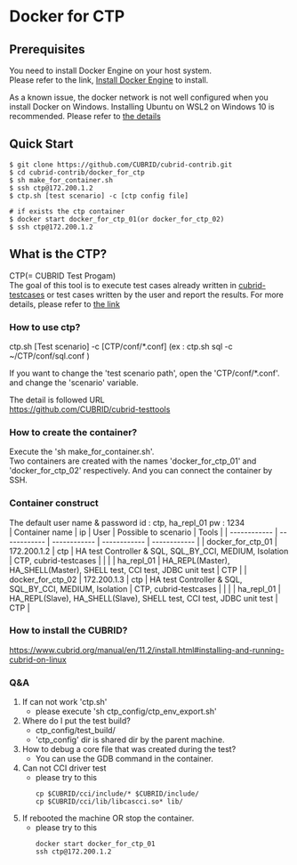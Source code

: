 # **Docker for CTP**

## Prerequisites
You need to install Docker Engine on your host system.   
Please refer to the link, [Install Docker Engine](https://docs.docker.com/engine/install) to install.

As a known issue, the docker network is not well configured when you install Docker on Windows.
Installing Ubuntu on WSL2 on Windows 10 is recommended.
Please refer to [the details](https://github.com/CUBRID/cubrid-contrib/pull/3#issuecomment-1223908324)

## Quick Start
```shell
$ git clone https://github.com/CUBRID/cubrid-contrib.git
$ cd cubrid-contrib/docker_for_ctp
$ sh make_for_container.sh
$ ssh ctp@172.200.1.2
$ ctp.sh [test scenario] -c [ctp config file]

# if exists the ctp container
$ docker start docker_for_ctp_01(or docker_for_ctp_02)
$ ssh ctp@172.200.1.2
```

## What is the CTP?
CTP(= CUBRID Test Progam)  
The goal of this tool is to execute test cases already written in [cubrid-testcases](https://github.com/CUBRID/cubrid-testcases) or test cases written by the user and report the results.
For more details, please refer to [the link](https://github.com/CUBRID/cubrid-testtools/tree/develop/CTP)

### How to use ctp?
ctp.sh [Test scenario] -c [CTP/conf/*.conf]
(ex : ctp.sh sql -c ~/CTP/conf/sql.conf )

If you want to change the 'test scenario path', open the 'CTP/conf/*.conf'.  
and change the 'scenario' variable.    

The detail is followed URL  
https://github.com/CUBRID/cubrid-testtools     

### How to create the container?
Execute the 'sh make_for_container.sh'.  
Two containers are created with the names 'docker_for_ctp_01' and 'docker_for_ctp_02' respectively. 
And you can connect the container by SSH.    

### Container construct
The default user name & password
id : ctp, ha_repl_01
pw : 1234  
| Container name | ip | User | Possible to scenario | Tools |
| ------------ | ------------ | ------------ | ------------ | ------------ |
| docker_for_ctp_01 | 172.200.1.2 | ctp | HA test Controller & SQL, SQL_BY_CCI, MEDIUM, Isolation | CTP, cubrid-testcases |
|  |  | ha_repl_01 | HA_REPL(Master), HA_SHELL(Master), SHELL test, CCI test, JDBC unit test | CTP |
| docker_for_ctp_02 | 172.200.1.3 | ctp | HA test Controller & SQL, SQL_BY_CCI, MEDIUM, Isolation | CTP, cubrid-testcases |
|  |  | ha_repl_01 | HA_REPL(Slave), HA_SHELL(Slave), SHELL test, CCI test, JDBC unit test | CTP |

    


### How to install the CUBRID?
https://www.cubrid.org/manual/en/11.2/install.html#installing-and-running-cubrid-on-linux     

### Q&A
1. If can not work 'ctp.sh'
   - please execute 'sh ctp_config/ctp_env_export.sh'
2. Where do I put the test build?
   - ctp_config/test_build/
   - 'ctp_config' dir is shared dir by the parent machine.
3. How to debug a core file that was created during the test?
   - You can use the GDB command in the container.
4. Can not CCI driver test
   - please try to this
      ```
      cp $CUBRID/cci/include/* $CUBRID/include/
      cp $CUBRID/cci/lib/libcascci.so* lib/
      ```
5. If rebooted the machine OR stop the container.
   - please try to this
      ```
      docker start docker_for_ctp_01
      ssh ctp@172.200.1.2
      ```
